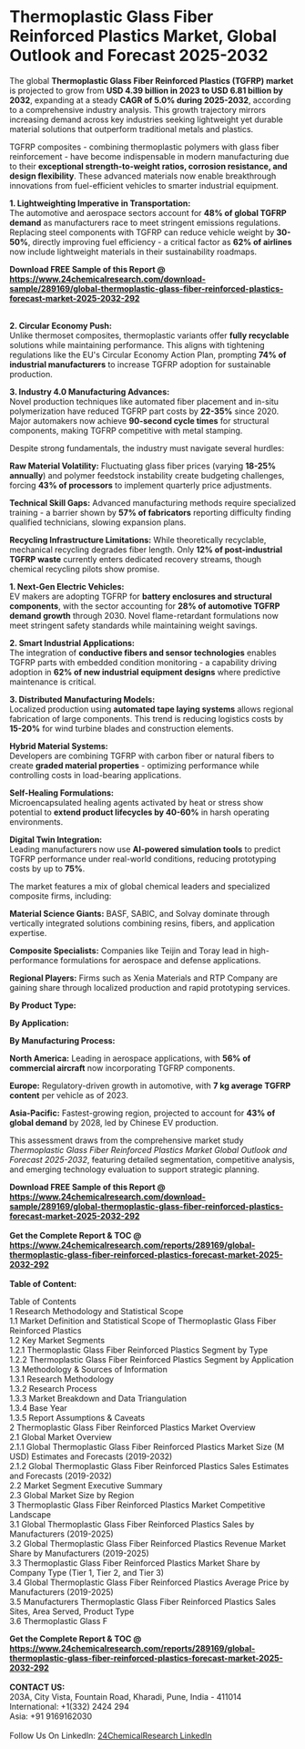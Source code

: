 <h1>Thermoplastic Glass Fiber Reinforced Plastics Market, Global Outlook and Forecast 2025-2032</h1><p>The global <strong>Thermoplastic Glass Fiber Reinforced Plastics (TGFRP) market</strong> is projected to grow from <strong>USD 4.39 billion in 2023 to USD 6.81 billion by 2032</strong>, expanding at a steady <strong>CAGR of 5.0% during 2025-2032</strong>, according to a comprehensive industry analysis. This growth trajectory mirrors increasing demand across key industries seeking lightweight yet durable material solutions that outperform traditional metals and plastics.</p><p>TGFRP composites - combining thermoplastic polymers with glass fiber reinforcement - have become indispensable in modern manufacturing due to their <strong>exceptional strength-to-weight ratios, corrosion resistance, and design flexibility</strong>. These advanced materials now enable breakthrough innovations from fuel-efficient vehicles to smarter industrial equipment.</p><p><strong>1. Lightweighting Imperative in Transportation:</strong><br>
The automotive and aerospace sectors account for <strong>48% of global TGFRP demand</strong> as manufacturers race to meet stringent emissions regulations. Replacing steel components with TGFRP can reduce vehicle weight by <strong>30-50%</strong>, directly improving fuel efficiency - a critical factor as <strong>62% of airlines</strong> now include lightweight materials in their sustainability roadmaps.</p><div><b>Download FREE Sample of this Report @ 
            <a href="https://www.24chemicalresearch.com/download-sample/289169/global-thermoplastic-glass-fiber-reinforced-plastics-forecast-market-2025-2032-292">
            https://www.24chemicalresearch.com/download-sample/289169/global-thermoplastic-glass-fiber-reinforced-plastics-forecast-market-2025-2032-292</a></b></div><br><p><strong>2. Circular Economy Push:</strong><br>
Unlike thermoset composites, thermoplastic variants offer <strong>fully recyclable</strong> solutions while maintaining performance. This aligns with tightening regulations like the EU's Circular Economy Action Plan, prompting <strong>74% of industrial manufacturers</strong> to increase TGFRP adoption for sustainable production.</p><p><strong>3. Industry 4.0 Manufacturing Advances:</strong><br>
Novel production techniques like automated fiber placement and in-situ polymerization have reduced TGFRP part costs by <strong>22-35%</strong> since 2020. Major automakers now achieve <strong>90-second cycle times</strong> for structural components, making TGFRP competitive with metal stamping.</p><p>Despite strong fundamentals, the industry must navigate several hurdles:</p><p><strong>Raw Material Volatility:</strong> Fluctuating glass fiber prices (varying <strong>18-25% annually</strong>) and polymer feedstock instability create budgeting challenges, forcing <strong>43% of processors</strong> to implement quarterly price adjustments.</p><p><strong>Technical Skill Gaps:</strong> Advanced manufacturing methods require specialized training - a barrier shown by <strong>57% of fabricators</strong> reporting difficulty finding qualified technicians, slowing expansion plans.</p><p><strong>Recycling Infrastructure Limitations:</strong> While theoretically recyclable, mechanical recycling degrades fiber length. Only <strong>12% of post-industrial TGFRP waste</strong> currently enters dedicated recovery streams, though chemical recycling pilots show promise.</p><p><strong>1. Next-Gen Electric Vehicles:</strong><br>
EV makers are adopting TGFRP for <strong>battery enclosures and structural components</strong>, with the sector accounting for <strong>28% of automotive TGFRP demand growth</strong> through 2030. Novel flame-retardant formulations now meet stringent safety standards while maintaining weight savings.</p><p><strong>2. Smart Industrial Applications:</strong><br>
The integration of <strong>conductive fibers and sensor technologies</strong> enables TGFRP parts with embedded condition monitoring - a capability driving adoption in <strong>62% of new industrial equipment designs</strong> where predictive maintenance is critical.</p><p><strong>3. Distributed Manufacturing Models:</strong><br>
Localized production using <strong>automated tape laying systems</strong> allows regional fabrication of large components. This trend is reducing logistics costs by <strong>15-20%</strong> for wind turbine blades and construction elements.</p><p><strong>Hybrid Material Systems:</strong><br>
	Developers are combining TGFRP with carbon fiber or natural fibers to create <strong>graded material properties</strong> - optimizing performance while controlling costs in load-bearing applications.</p><p><strong>Self-Healing Formulations:</strong><br>
	Microencapsulated healing agents activated by heat or stress show potential to <strong>extend product lifecycles by 40-60%</strong> in harsh operating environments.</p><p><strong>Digital Twin Integration:</strong><br>
	Leading manufacturers now use <strong>AI-powered simulation tools</strong> to predict TGFRP performance under real-world conditions, reducing prototyping costs by up to <strong>75%</strong>.</p><p>The market features a mix of global chemical leaders and specialized composite firms, including:</p><p><strong>Material Science Giants:</strong> BASF, SABIC, and Solvay dominate through vertically integrated solutions combining resins, fibers, and application expertise.</p><p><strong>Composite Specialists:</strong> Companies like Teijin and Toray lead in high-performance formulations for aerospace and defense applications.</p><p><strong>Regional Players:</strong> Firms such as Xenia Materials and RTP Company are gaining share through localized production and rapid prototyping services.</p><p><strong>By Product Type:</strong></p><p><strong>By Application:</strong></p><p><strong>By Manufacturing Process:</strong></p><p><strong>North America:</strong> Leading in aerospace applications, with <strong>56% of commercial aircraft</strong> now incorporating TGFRP components.</p><p><strong>Europe:</strong> Regulatory-driven growth in automotive, with <strong>7 kg average TGFRP content</strong> per vehicle as of 2023.</p><p><strong>Asia-Pacific:</strong> Fastest-growing region, projected to account for <strong>43% of global demand</strong> by 2028, led by Chinese EV production.</p><p>This assessment draws from the comprehensive market study <em>Thermoplastic Glass Fiber Reinforced Plastics Market Global Outlook and Forecast 2025-2032</em>, featuring detailed segmentation, competitive analysis, and emerging technology evaluation to support strategic planning.</p><div><b>Download FREE Sample of this Report @ 
            <a href="https://www.24chemicalresearch.com/download-sample/289169/global-thermoplastic-glass-fiber-reinforced-plastics-forecast-market-2025-2032-292">
            https://www.24chemicalresearch.com/download-sample/289169/global-thermoplastic-glass-fiber-reinforced-plastics-forecast-market-2025-2032-292</a></b></div><br><div><b>Get the Complete Report & TOC @ 
            <a href="https://www.24chemicalresearch.com/reports/289169/global-thermoplastic-glass-fiber-reinforced-plastics-forecast-market-2025-2032-292">
            https://www.24chemicalresearch.com/reports/289169/global-thermoplastic-glass-fiber-reinforced-plastics-forecast-market-2025-2032-292</a></b></div><br>
            <b>Table of Content:</b><p>Table of Contents<br />
1 Research Methodology and Statistical Scope<br />
1.1 Market Definition and Statistical Scope of Thermoplastic Glass Fiber Reinforced Plastics<br />
1.2 Key Market Segments<br />
1.2.1 Thermoplastic Glass Fiber Reinforced Plastics Segment by Type<br />
1.2.2 Thermoplastic Glass Fiber Reinforced Plastics Segment by Application<br />
1.3 Methodology & Sources of Information<br />
1.3.1 Research Methodology<br />
1.3.2 Research Process<br />
1.3.3 Market Breakdown and Data Triangulation<br />
1.3.4 Base Year<br />
1.3.5 Report Assumptions & Caveats<br />
2 Thermoplastic Glass Fiber Reinforced Plastics Market Overview<br />
2.1 Global Market Overview<br />
2.1.1 Global Thermoplastic Glass Fiber Reinforced Plastics Market Size (M USD) Estimates and Forecasts (2019-2032)<br />
2.1.2 Global Thermoplastic Glass Fiber Reinforced Plastics Sales Estimates and Forecasts (2019-2032)<br />
2.2 Market Segment Executive Summary<br />
2.3 Global Market Size by Region<br />
3 Thermoplastic Glass Fiber Reinforced Plastics Market Competitive Landscape<br />
3.1 Global Thermoplastic Glass Fiber Reinforced Plastics Sales by Manufacturers (2019-2025)<br />
3.2 Global Thermoplastic Glass Fiber Reinforced Plastics Revenue Market Share by Manufacturers (2019-2025)<br />
3.3 Thermoplastic Glass Fiber Reinforced Plastics Market Share by Company Type (Tier 1, Tier 2, and Tier 3)<br />
3.4 Global Thermoplastic Glass Fiber Reinforced Plastics Average Price by Manufacturers (2019-2025)<br />
3.5 Manufacturers Thermoplastic Glass Fiber Reinforced Plastics Sales Sites, Area Served, Product Type<br />
3.6 Thermoplastic Glass F</p><div><b>Get the Complete Report & TOC @ 
            <a href="https://www.24chemicalresearch.com/reports/289169/global-thermoplastic-glass-fiber-reinforced-plastics-forecast-market-2025-2032-292">
            https://www.24chemicalresearch.com/reports/289169/global-thermoplastic-glass-fiber-reinforced-plastics-forecast-market-2025-2032-292</a></b></div><br><b>CONTACT US:</b><br>
            203A, City Vista, Fountain Road, Kharadi, Pune, India - 411014<br>
            International: +1(332) 2424 294<br>
            Asia: +91 9169162030 <br><br>
            Follow Us On LinkedIn: <a href="https://www.linkedin.com/company/24chemicalresearch/">24ChemicalResearch LinkedIn</a>